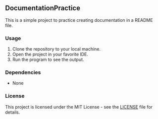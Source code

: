## DocumentationPractice

This is a simple project to practice creating documentation in a README file.

### Usage

1. Clone the repository to your local machine.
2. Open the project in your favorite IDE.
3. Run the program to see the output.

### Dependencies

- None

### License

This project is licensed under the MIT License - see the [LICENSE](LICENSE) file for details.
